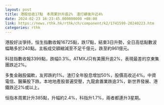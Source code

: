 ```yaml
---
layout: post
title: 港股低收17點　本周累計升逾2%　渣打績後升近4%
date: 2024-02-23 16:23:45.000000000 +08:00
link: https://news.rthk.hk/rthk/ch/component/k2/1741599-20240223.htm
categories: rthk
---
```


港股好淡爭持，恒生指數收報16725點，跌17點，結束3日升勢，全日高低點數波幅略多於240點。主板成交額縮減至不足千億元，跌至約961億元。

科技指數收報3399點，跌幅0.3%。ATMXJ只有美團升逾2%，表現最差的京東集團跌近2%。

多隻金融股偏軟，友邦跌約1%。渣打全年股息增加50%，股價高收近4%。中資電信、醫藥股下跌。本地地產股普遍受壓，九龍倉置業跌逾3%，新世界發展、港鐵跌近2%或以上。

恒指本周累計升385點，升幅約2.4%，科指升1.7%，兩者都連升3星期。
